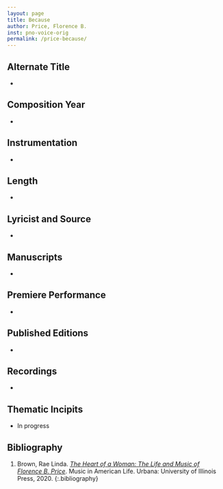 ```yaml
---
layout: page
title: Because
author: Price, Florence B.
inst: pno-voice-orig
permalink: /price-because/
---
```


## Alternate Title
- 

## Composition Year
- 

## Instrumentation
- 

## Length
- 

## Lyricist and Source
-

## Manuscripts
- 

## Premiere Performance
- 

## Published Editions
- 

## Recordings
- 

## Thematic Incipits
- In progress

## Bibliography
1. Brown, Rae Linda. <a href="https://www.worldcat.org/title/1122800180" target="_blank">*The Heart of a Woman: The Life and Music of Florence B. Price*</a>. Music in American Life. Urbana: University of Illinois Press, 2020.
{:.bibliography}